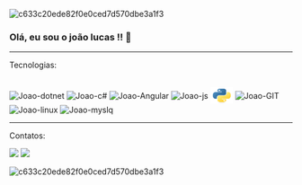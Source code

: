 

![c633c20ede82f0e0ced7d570dbe3a1f3](https://nextshark.com/wp-content/uploads/2018/01/007.gif)

### Olá, eu sou o joão lucas !! 👋

<hr>
<p>Tecnologias:</p>
<div style="display: inline_block"><br>
  
  <img align="center" alt="Joao-dotnet" height="30" width="40" src="https://cdn.jsdelivr.net/gh/devicons/devicon/icons/dotnetcore/dotnetcore-original.svg" /> 
  <img align="center" alt="Joao-c#" height="30" width="40" src="https://cdn.jsdelivr.net/gh/devicons/devicon/icons/csharp/csharp-original.svg" />       
  <img align="center" alt="Joao-Angular" height="30" width="40" src="https://cdn.jsdelivr.net/gh/devicons/devicon/icons/angularjs/angularjs-original.svg" />
  <img align="center" alt="Joao-js" height="30" width="40" src="https://cdn.jsdelivr.net/gh/devicons/devicon/icons/javascript/javascript-original.svg" />
  <img align="center" alt="Joao-Python" height="30" width="40" src="https://raw.githubusercontent.com/devicons/devicon/master/icons/python/python-original.svg">
  <img align="center" alt="Joao-GIT" height="30" width="40" src="https://cdn.jsdelivr.net/gh/devicons/devicon/icons/git/git-plain.svg" />
  <img align="center" alt="Joao-linux" height="30" width="40" src="https://cdn.jsdelivr.net/gh/devicons/devicon/icons/linux/linux-original.svg" />
  <img align="center" alt="Joao-myslq" height="30" width="40" src="https://cdn.jsdelivr.net/gh/devicons/devicon/icons/mysql/mysql-original.svg" />
</div>
<hr>
<p>Contatos:</p>
<div> 
  <a href="https://www.instagram.com/joaomoreira.exe" target="_blank"><img src="https://img.shields.io/badge/-Instagram-%23E4405F?style=for-the-badge&logo=instagram&logoColor=white" target="_blank"></a>
  <a href = "mailto:joaol.ifsp@gmail.com.com"><img src="https://img.shields.io/badge/-Gmail-%23333?style=for-the-badge&logo=gmail&logoColor=white" target="_blank"></a>
 
</div>

![c633c20ede82f0e0ced7d570dbe3a1f3](https://i.pinimg.com/originals/6a/be/94/6abe94901928b887d3227ef605969a09.gif)

